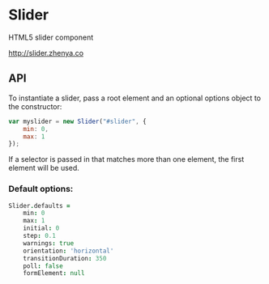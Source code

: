 # Slider

HTML5 slider component

http://slider.zhenya.co

## API

To instantiate a slider, pass a root element and an optional options object to the constructor:

``` js
var myslider = new Slider("#slider", {
	min: 0,
	max: 1
});
```

If a selector is passed in that matches more than one element, the first element will be used.

### Default options:
``` coffee
Slider.defaults = 
	min: 0
	max: 1
	initial: 0
	step: 0.1
	warnings: true
	orientation: 'horizontal'
	transitionDuration: 350
	poll: false
	formElement: null
```